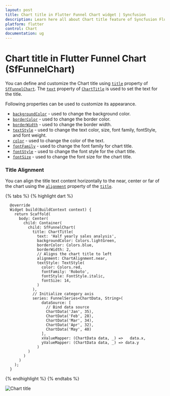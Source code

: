 ```yaml
---
layout: post
title: Chart title in Flutter Funnel Chart widget | Syncfusion 
description: Learn here all about Chart title feature of Syncfusion Flutter Funnel Chart (SfFunnelChart) widget and more.
platform: flutter
control: Chart
documentation: ug
---
```


# Chart title in Flutter Funnel Chart (SfFunnelChart)

You can define and customize the Chart title using [`title`](https://pub.dev/documentation/syncfusion_flutter_charts/latest/charts/SfFunnelChart/title.html) property of [`SfFunnelChart`](https://pub.dev/documentation/syncfusion_flutter_charts/latest/charts/SfFunnelChart-class.html). The [`text`](https://pub.dev/documentation/syncfusion_flutter_charts/latest/charts/ChartTitle/text.html) property of [`ChartTitle`](https://pub.dev/documentation/syncfusion_flutter_charts/latest/charts/ChartTitle-class.html) is used to set the text for the title. 

Following properties can be used to customize its appearance.

* [`backgroundColor`](https://pub.dev/documentation/syncfusion_flutter_charts/latest/charts/ChartTitle/backgroundColor.html) - used to change the background color.
* [`borderColor`](https://pub.dev/documentation/syncfusion_flutter_charts/latest/charts/ChartTitle/borderColor.html) - used to change the border color.
* [`borderWidth`](https://pub.dev/documentation/syncfusion_flutter_charts/latest/charts/ChartTitle/borderWidth.html) - used to change the border width.
* [`textStyle`](https://pub.dev/documentation/syncfusion_flutter_charts/latest/charts/ChartTitle/textStyle.html) - used to change the text color, size, font family, fontStyle, and font weight.
* [`color`](https://api.flutter.dev/flutter/painting/TextStyle/color.html) - used to change the color of the text.
* [`fontFamily`](https://api.flutter.dev/flutter/painting/TextStyle/fontFamily.html) - used to change the font family for chart title. 
* [`fontStyle`](https://api.flutter.dev/flutter/painting/TextStyle/fontStyle.html) - used to change the font style for the chart title.
* [`fontSize`](https://api.flutter.dev/flutter/painting/TextStyle/fontSize.html) - used to change the font size for the chart title.

### Title Alignment

You can align the title text content horizontally to the near, center or far of the chart using the [`alignment`](https://pub.dev/documentation/syncfusion_flutter_charts/latest/charts/ChartTitle/alignment.html) property of the [`title`](https://pub.dev/documentation/syncfusion_flutter_charts/latest/charts/SfFunnelChart/title.html).

{% tabs %}
{% highlight dart %} 

      @override
      Widget build(BuildContext context) {
        return Scaffold(
          body: Center(
            child: Container(
              child: SfFunnelChart(
                title: ChartTitle(
                  text: 'Half yearly sales analysis',
                  backgroundColor: Colors.lightGreen,
                  borderColor: Colors.blue,
                  borderWidth: 2,
                  // Aligns the chart title to left
                  alignment: ChartAlignment.near,
                  textStyle: TextStyle(
                    color: Colors.red,
                    fontFamily: 'Roboto',
                    fontStyle: FontStyle.italic,
                    fontSize: 14,
                  )
                ),
                // Initialize category axis
                series: FunnelSeries<ChartData, String>(
                    dataSource: [
                      // Bind data source
                      ChartData('Jan', 35),
                      ChartData('Feb', 28),
                      ChartData('Mar', 34),
                      ChartData('Apr', 32),
                      ChartData('May', 40)
                    ],
                    xValueMapper: (ChartData data, _) =>   data.x,
                    yValueMapper: (ChartData data, _) => data.y
                  )
              )
            )
          )
        );
      }

{% endhighlight %}
{% endtabs %}

![Chart title](images/chart-title/chart_title.png)